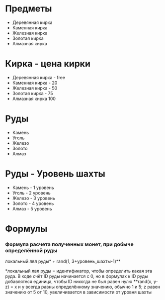 # Предметы
- Деревянная кирка
- Каменная кирка
- Железная кирка
- Золотая кирка
- Алмазная кирка

# Кирка - цена кирки
- Деревянная кирка - free
- Каменная кирка - 20
- Железная кирка - 50
- Золотая кирка - 75
- Алмазная кирка 100

# Руды
- Камень
- Уголь
- Железо
- Золото
- Алмаз

# Руды - Уровень шахты
- Камень - 1 уровень
- Уголь - 2 уровень
- Железо - 3 уровень
- Золото - 4 уровень
- Алмаз - 5 уровень

# Формулы
### Формула расчета полученных монет, при добыче определённой руды
 локальный лвл руды* + rand(1, 3+уровень_шахты-1)**

*локальный лвл руды = идентификатор, чтобы определить какая эта руда. В коде счёт ID руды начинается с 0, но в формулах к ID руды добавлятеся единица, чтобы ID никогда не был равен нулю
**rand(x, y-z) = x и y всегда равны определённому значению, обычно 1 и 5; z равен значению от 5 от 10, увеличивается в зависимости от уровня шахты
